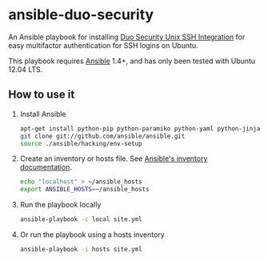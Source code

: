 ansible-duo-security
====================

An Ansible playbook for installing [Duo Security Unix SSH Integration](https://www.duosecurity.com/unix) for easy
multifactor authentication for SSH logins on Ubuntu.

This playbook requires [Ansible](http://ansibleworks.com/) 1.4+, and has only been tested with Ubuntu 12.04 LTS.

How to use it
-------------

1. Install Ansible

    ```bash
    apt-get install python-pip python-paramiko python-yaml python-jinja2 python-simplejson git-core
    git clone git://github.com/ansible/ansible.git
    source ./ansible/hacking/env-setup
    ```

2. Create an inventory or hosts file. See [Ansible's inventory documentation](http://www.ansibleworks.com/docs/intro_inventory.html).

    ```bash
    echo "localhost" > ~/ansible_hosts
    export ANSIBLE_HOSTS=~/ansible_hosts
    ```

3. Run the playbook locally

    ```bash
    ansible-playbook -c local site.yml
    ```

4. Or run the playbook using a hosts inventory

    ```bash
    ansible-playbook -i hosts site.yml
    ```
